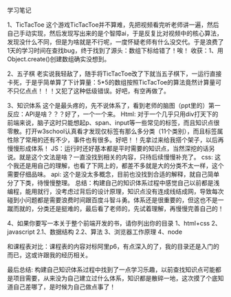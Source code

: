 学习笔记

1、TicTacToe
  这个游戏TicTacToe并不算难，先把视频看完听老师讲一遍，然后自己手动实现，然后发现写出来的是个智障ai，于是反复比对视频中的核心算法，发现没什么不同，但是为啥就是不行呢，一度怀疑老师有什么没交代。于是浪费了1天的学习时间在查找bug，终于找到了源头：数组下标给错了！唉！
  收获：1、用Object.create()创建数组确实没想到。

2、五子棋
  老实说我轻敌了，随手将TicTacToe改了下就当五子棋下，一运行直接卡死，于是乎简单算了下计算量：5*5的数组按照TicTacToe的算法竟然计算量可不只亿点点！！！又犯了这种低级错误。好吧，有空再做了。

3、知识体系
  这个是最头疼的，先不说体系了，看到老师的脑图（ppt里的）第一反应：API是啥？？？好了，一个一个来。
  Html: 对于一个几乎只用div打天下的前端来说，脑子这时只能想起p、span、input等一些常见的标签，而且知识点很零散。打开w3school认真看才发现仅标签有那么多分类（11个类别），而且标签属性除了常用的还有不少，事件也有很多。好吧！！先拿过来给我搭个架子，以后再慢慢形成体系！
  JS：运行时还好基本都是平时需要的知识点，当然深挖的话另说。就是这个文法是啥？一直没找到相关的内容，只待后续慢慢补充了。
  css: 这个我还是用自己的理解，也看了下网上的，都差不多就是大的分类不太一样，这个需要仔细品味。
  api: 这个是没太多概念，目前也没找到合适的解释，就自己简单分了下类，待慢慢整理。
  总结：构建自己的知识体系过程中感觉自己以前都是浅编程，能用就行，没考虑过背后的设计原理，知识点没有连成线结成网，导致每次碰到小问题都是需要浪费时间跟百度斗智斗勇。体系还是很重要的，但这也不是一蹴而就的，分类还是挺难的，最后看了老师的，先试着理解，再慢慢完善自己的！

4、如果你要写一本关于整个前端开发的书，请你列出你的目录
  1、html+css
  2、javascript
    2.1、数据结构
    2.2、算法
  3、浏览器工作原理
  4、node

  和课程表对比：课程表的内容对标阿里p6，有点深入的了，我的目录还是入门的而已，这或许跟我的经历相关。



最后总结: 构建自己知识体系过程中找到了一点学习乐趣，以前查找知识点可能都是项目需要，从来没为自己建立过什么体系，知识都是散碎一地，这次摸了个底知道自己差哪了，是时候为自己做点事了！